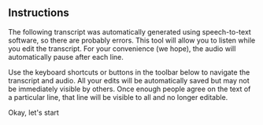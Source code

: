 ## Instructions

The following transcript was automatically generated using speech-to-text software, so there are probably errors. This tool will allow you to listen while you edit the transcript. For your convenience (we hope), the audio will automatically pause after each line.

Use the keyboard shortcuts or buttons in the toolbar below to navigate the transcript and audio. <span class="highlight">All your edits will be automatically saved</span> but may not be immediately visible by others. Once enough people agree on the text of a particular line, that line will be visible to all and no longer editable.

<p class="text-center"><a class="button large start-play disabled">Okay, let's start</a></p>
